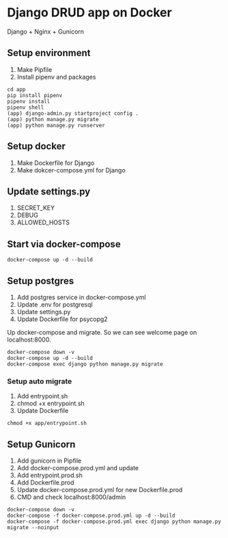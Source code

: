 # Django DRUD app on Docker

Django + Nginx + Gunicorn

## Setup environment

1. Make Pipfile
2. Install pipenv and packages

```bash[bash]
cd app
pip install pipenv
pipenv install
pipenv shell
(app) django-admin.py startproject config .
(app) python manage.py migrate
(app) python manage.py runserver
```

## Setup docker

1. Make Dockerfile for Django
2. Make dokcer-compose.yml for Django

## Update settings.py

1. SECRET_KEY
2. DEBUG
3. ALLOWED_HOSTS

## Start via docker-compose

```bash[bash]
docker-compose up -d --build
```

## Setup postgres

1. Add postgres service in docker-compose.yml
2. Update .env for postgresql
3. Update settings.py
4. Update Dockerfile for psycopg2

Up docker-compose and migrate. So we can see welcome page on localhost:8000.

```bash[bash]
docker-compose down -v
docker-compose up -d --build
docker-compose exec django python manage.py migrate
```

### Setup auto migrate

1. Add entrypoint.sh
2. chmod +x entrypoint.sh
3. Update Dockerfile

```bash[bash]
chmod +x app/entrypoint.sh
```


## Setup Gunicorn

1. Add gunicorn in Pipfile
2. Add docker-compose.prod.yml and update
3. Add entrypoint.prod.sh
4. Add Dockerfile.prod
5. Update docker-compose.prod.yml for new Dockerfile.prod
6. CMD and check localhost:8000/admin

```bash[bash]
docker-compose down -v
docker-compose -f docker-compose.prod.yml up -d --build
docker-compose -f docker-compose.prod.yml exec django python manage.py migrate --noinput
```

